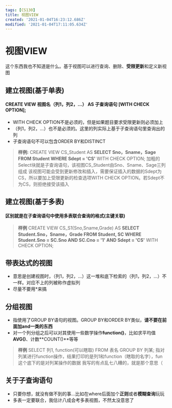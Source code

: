 ```yaml
---
tags: [CS130]
title: 视图VIEW
created: '2021-01-04T16:23:12.686Z'
modified: '2021-01-04T17:11:05.634Z'
---
```


# 视图VIEW
这个东西我也不知道是什么。基于视图可以进行查询、删除、**受限更新**和定义新视图
## 建立视图(基于单表)
#### CREATE VIEW 视图名（列1，列2，...） AS 子查询语句 [WITH CHECK OPTION];
- WITH CHECK OPTION不是必须的，但是如果题目要求受限更新则必须加上
- （列1，列2，...）也不是必须的。这里的列实际上基于子查询语句里查询出的列
- 子查询语句不可以包含ORDER BY和DISTINCT

> **样例:**
CREATE VIEW CS_Student AS 
**SELECT Sno，Sname，Sage FROM Student WHERE Sdept = 'CS'**
WITH CHECK OPTION;
加粗的Select块就是子查询语句，该视图CS_Student由Sno、Sname、Sage三列组成
该视图可能会受到更新修改和插入，需要保证插入的数据的Sdept为CS，所以要加上受限更新的检查选项WITH CHECK OPTION。若Sdept不为CS，则拒绝接受该插入

## 建立视图(基于多表)
#### 区别就是在子查询语句中使用多表联合查询的格式(主键关联)

> **样例**
CREATE VIEW CS_S1(Sno,Sname,Grade) AS 
**SELECT Student.Sno，Sname，Grade FROM Student, SC WHERE Student.Sno = SC.Sno AND SC.Cno = '1' AND Sdept = 'CS'**
WITH CHECK OPTION;

## 带表达式的视图
- 意思是创建视图时，（列1，列2，...）这一堆和底下检索的（列1，列2，...）不一样。对应不上的列被称作虚拟列
- 尽量不要用*来搞

## 分组视图
- 指使用了GROUP BY语句的视图。GROUP BY和ORDER BY类似，**请不要在前面加and一类的东西**
- 对一个列分组之后可以对其使用一些数学操作**function()**，比如求平均值**AVG()**、计数**COUNT()**等等
>**样例**
SELECT 列1, function(可以瞎取)
FROM 表名
GROUP BY 列某;
指对列某进行function操作，结果打印的是列1和function（瞎取的名字），fun这个底下的是对列某操作的数据
我写的有点乱七八糟的，就是那个意思（

## 关于子查询语句
- 只要你想，就没有做不到的事...比如在where后面加个**正则**或者**模糊查询**玩玩
- 多表一定要联合，我估计八成会考多表视图，不然太没意思了
